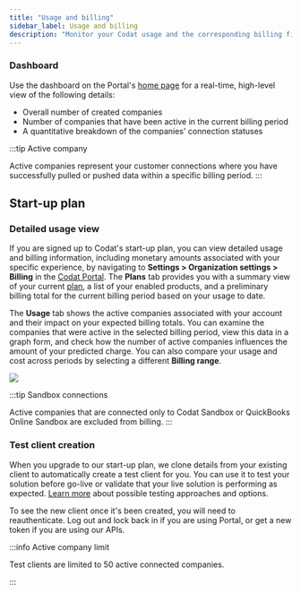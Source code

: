 ```yaml
---
title: "Usage and billing"
sidebar_label: Usage and billing
description: "Monitor your Codat usage and the corresponding billing figures to stay in control of your expenses"
---
```

### Dashboard

Use the dashboard on the Portal's [home page](https://app.codat.io/) for a real-time, high-level view of the following details:
- Overall number of created companies
- Number of companies that have been active in the current billing period
- A quantitative breakdown of the companies' connection statuses 

:::tip Active company

Active companies represent your customer connections where you have successfully pulled or pushed data within a specific billing period.
:::

## Start-up plan

### Detailed usage view

If you are signed up to Codat's start-up plan, you can view detailed usage and billing information, including monetary amounts associated with your specific experience, by navigating to **Settings > Organization settings > Billing** in the [Codat Portal](https://app.codat.io/settings/billing). 
The **Plans** tab provides you with a summary view of your current [plan](https://www.codat.io/plans/), a list of your enabled products, and a preliminary billing total for the current billing period based on your usage to date. 

The **Usage** tab shows the active companies associated with your account and their impact on your expected billing totals. You can examine the companies that were active in the selected billing period, view this data in a graph form, and check how the number of active companies influences the amount of your predicted charge. You can also compare your usage and cost across periods by selecting a different **Billing range**. 

![](/img/other-guides/0002-usage-billing-page.png)

:::tip Sandbox connections

Active companies that are connected only to Codat Sandbox or QuickBooks Online Sandbox are excluded from billing.
:::

### Test client creation

When you upgrade to our start-up plan, we clone details from your existing client to automatically create a test client for you. You can use it to test your solution before go-live or validate that your live solution is performing as expected. [Learn more](/introduction/testing) about possible testing approaches and options.

To see the new client once it's been created, you will need to reauthenticate. Log out and lock back in if you are using Portal, or get a new token if you are using our APIs.

:::info Active company limit

Test clients are limited to 50 active connected companies. 

:::